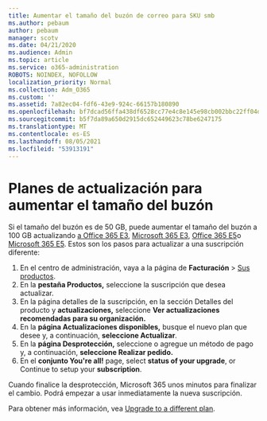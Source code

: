 ```yaml
---
title: Aumentar el tamaño del buzón de correo para SKU smb
ms.author: pebaum
author: pebaum
manager: scotv
ms.date: 04/21/2020
ms.audience: Admin
ms.topic: article
ms.service: o365-administration
ROBOTS: NOINDEX, NOFOLLOW
localization_priority: Normal
ms.collection: Adm_O365
ms.custom: ''
ms.assetid: 7a82ec04-fdf6-43e9-924c-66157b180890
ms.openlocfilehash: bf7dcad56ffa438df6528cc77e4c8e145e98cb002bbc22ff04d8f08dc7d37232
ms.sourcegitcommit: b5f7da89a650d2915dc652449623c78be6247175
ms.translationtype: MT
ms.contentlocale: es-ES
ms.lasthandoff: 08/05/2021
ms.locfileid: "53913191"
---
```

# <a name="upgrade-plans-to-increase-mailbox-size"></a>Planes de actualización para aumentar el tamaño del buzón

Si el tamaño del buzón es de 50 GB, puede aumentar el tamaño del buzón a 100 GB actualizando [a Office 365 E3](https://www.microsoft.com/microsoft-365/enterprise/office-365-e3?rtc=1&activetab=pivot:overviewtab), [Microsoft 365 E3](https://www.microsoft.com/microsoft-365/enterprise/e3?activetab=pivot%3aoverviewtab), [Office 365 E5](https://www.microsoft.com/microsoft-365/enterprise/office-365-e5?rtc=1&activetab=pivot%3aoverviewtab)o [Microsoft 365 E5](https://www.microsoft.com/microsoft-365/enterprise/e5?activetab=pivot%3aoverviewtab). Estos son los pasos para actualizar a una suscripción diferente:
  
1. En el centro de administración, vaya a la página de **Facturación** > [Sus productos](https://go.microsoft.com/fwlink/p/?linkid=842054).
2. En la **pestaña Productos,** seleccione la suscripción que desea actualizar.
3. En la página detalles de la suscripción, en la sección Detalles del producto y **actualizaciones,** seleccione **Ver actualizaciones recomendadas para su organización.**
4. En la **página Actualizaciones disponibles,** busque el nuevo plan que desee y, a continuación, **seleccione Actualizar**.
5. En la **página Desprotección,** seleccione o agregue un método de pago y, a continuación, **seleccione Realizar pedido.**
6. En el **conjunto You're all!** page, select **status of your upgrade**, or Continue to setup your **subscription**.

Cuando finalice la desprotección, Microsoft 365 unos minutos para finalizar el cambio. Podrá empezar a usar inmediatamente la nueva suscripción.

Para obtener más información, vea [Upgrade to a different plan](https://docs.microsoft.com/microsoft-365/commerce/subscriptions/upgrade-to-different-plan).